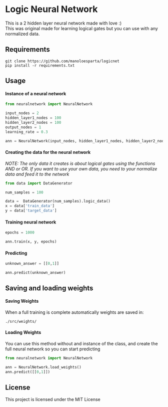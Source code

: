 # Logic Neural Network

This is a 2 hidden layer neural network made with love :)  
This was original made for learning logical gates but you can use with any normalized data.

## Requirements
```
git clone https://github.com/manoloesparta/logicnet
pip install -r requirements.txt
```

## Usage

#### Instance of a neural network
```python
from neuralnetwork import NeuralNetwork

input_nodes = 2
hidden_layer1_nodes = 100
hidden_layer2_nodes = 100
output_nodes = 1
learning_rate = 0.3

ann = NeuralNetwork(input_nodes, hidden_layer1_nodes, hidden_layer2_nodes, output_nodes, learning_rate)
```

#### Creating the data for the neural network
*NOTE: The only data it creates is about logical gates using the functions AND or OR. If you want to use your own data, you need to your normalize data and feed it to the network*
```python
from data import DataGenerator

num_samples = 100

data =  DataGenerator(num_samples).logic_data()
x = data['train_data']
y = data['target_data']
```

#### Training neural network
```python
epochs = 1000

ann.train(x, y, epochs)
```

#### Predicting
```python
unknown_answer = [[0,1]]

ann.predict(unknown_answer)
```

## Saving and loading weights

#### Saving Weights
When a full training is complete automatically weights are saved in:
```
./src/weights/
```

#### Loading Weights
You can use this method without and instance of the class, and create the full neural network so you can start predicting
```python
from neuralnetwork import NeuralNetwork

ann = NeuralNetwork.load_weights()
ann.predict([[0,1]])
```

## License
This project is licensed under the MIT License
